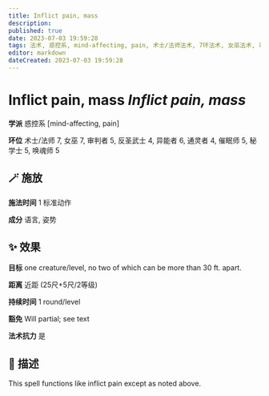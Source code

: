 ```yaml
---
title: Inflict pain, mass
description: 
published: true
date: 2023-07-03 19:59:28
tags: 法术, 惑控系, mind-affecting, pain, 术士/法师法术, 7环法术, 女巫法术, 审判者法术, 5环法术, 反圣武士法术, 4环法术, 异能者法术, 6环法术, 通灵者法术, 催眠师法术, 秘学士法术, 唤魂师法术
editor: markdown
dateCreated: 2023-07-03 19:59:28
---
```


# **Inflict pain, mass** *Inflict pain, mass*

**学派** 惑控系 \[mind-affecting, pain\] 

**环位** 术士/法师 7, 女巫 7, 审判者 5, 反圣武士 4, 异能者 6, 通灵者 4, 催眠师 5, 秘学士 5, 唤魂师 5

## 🪄 施放

**施法时间** 1 标准动作

**成分** 语言, 姿势

## ✨ 效果 

**目标** one creature/level, no two of which can be more than 30 ft. apart. 

**距离** 近距 (25尺+5尺/2等级)  

**持续时间** 1 round/level 

**豁免** Will partial; see text

**法术抗力** 是

## 📖 描述

This spell functions like inflict pain except as noted above.
    